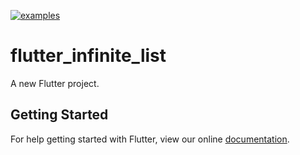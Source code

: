 [![examples](https://github.com/felangel/bloc/workflows/examples/badge.svg)](https://github.com/felangel/bloc/actions)

# flutter_infinite_list

A new Flutter project.

## Getting Started

For help getting started with Flutter, view our online
[documentation](https://flutter.dev/).
